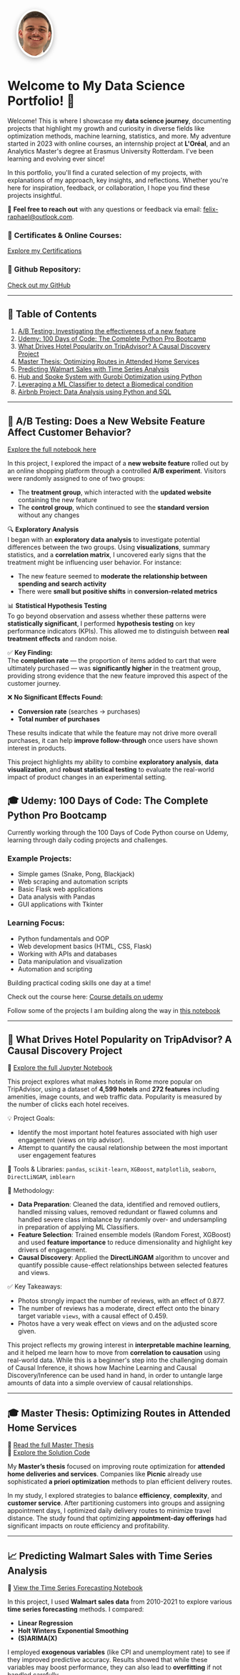 <!-- Header section with background and profile image -->
<div style="position: relative; height: 280px; background-image: url('html_files/ML_wallpaper.jpg'); background-size: cover; border-radius: 12px; margin-bottom: 20px;">

  <div style="position: absolute; bottom: -50px; left: 20px;">
    <img src="html_files/20250410_105955000_iOS.png" alt="Profile Image" width="75" height="100" style="border-radius: 50%; border: 4px solid white; box-shadow: 0px 4px 12px rgba(0,0,0,0.3);" />
  </div>
</div>

<br><br>

# **Welcome to My Data Science Portfolio!** 🎉

Welcome! This is where I showcase my **data science journey**, documenting projects that highlight my growth and curiosity in diverse fields like optimization methods, machine learning, statistics, and more. My adventure started in 2023 with online courses, an internship project at **L'Oréal**, and an Analytics Master's degree at Erasmus University Rotterdam. I've been learning and evolving ever since!

In this portfolio, you'll find a curated selection of my projects, with explanations of my approach, key insights, and reflections. Whether you're here for inspiration, feedback, or collaboration, I hope you find these projects insightful. 

💌 **Feel free to reach out** with any questions or feedback via email: [felix-raphael@outlook.com](mailto:felix-raphael@outlook.com).

### 🌟 **Certificates & Online Courses**:
[Explore my Certifications](html_files/index.html)

### 📂 **Github Repository**:  
[Check out my GitHub](https://github.com/FelixRaph/Data-Science-Portfolio)

---

## 📑 **Table of Contents**

1. [A/B Testing: Investigating the effectiveness of a new feature](#-a-b-testing-does-a-new-website-feature-affect-customer-behavior)
2. [Udemy: 100 Days of Code: The Complete Python Pro Bootcamp](#-udemy-100-days-of-code-the-complete-python-pro-bootcamp)
3. [What Drives Hotel Popularity on TripAdvisor? A Causal Discovery Project](#-what-drives-hotel-popularity-on-tripadvisor-a-causal-discovery-project)
4. [Master Thesis: Optimizing Routes in Attended Home Services](#-master-thesis-optimizing-routes-in-attended-home-services)
5. [Predicting Walmart Sales with Time Series Analysis](#-predicting-walmart-sales-with-time-series-analysis)
6. [Hub and Spoke System with Gurobi Optimization using Python](#-hub-and-spoke-system-with-gurobi-optimization-using-python)
7. [Leveraging a ML Classifier to detect a Biomedical condition](#-leveraging-a-ml-classifier-to-detect-a-biomedical-condition)
8. [Airbnb Project: Data Analysis using Python and SQL](#%EF%B8%8F-airbnb-project-data-analysis-using-python-and-sql)

---


## 🧪 **A/B Testing: Does a New Website Feature Affect Customer Behavior?**

[Explore the full notebook here](html_files/AB_Testing.html)

In this project, I explored the impact of a **new website feature** rolled out by an online shopping platform through a controlled **A/B experiment**. Visitors were randomly assigned to one of two groups:  
- The **treatment group**, which interacted with the **updated website** containing the new feature  
- The **control group**, which continued to see the **standard version** without any changes

🔍 **Exploratory Analysis**  
I began with an **exploratory data analysis** to investigate potential differences between the two groups. Using **visualizations**, summary statistics, and a **correlation matrix**, I uncovered early signs that the treatment might be influencing user behavior. For instance:
- The new feature seemed to **moderate the relationship between spending and search activity**
- There were **small but positive shifts** in **conversion-related metrics**

📊 **Statistical Hypothesis Testing**  
To go beyond observation and assess whether these patterns were **statistically significant**, I performed **hypothesis testing** on key performance indicators (KPIs). This allowed me to distinguish between **real treatment effects** and random noise.

✅ **Key Finding:**  
The **completion rate** — the proportion of items added to cart that were ultimately purchased — was **significantly higher** in the treatment group, providing strong evidence that the new feature improved this aspect of the customer journey.

❌ **No Significant Effects Found:**  
- **Conversion rate** (searches → purchases)  
- **Total number of purchases**

These results indicate that while the feature may not drive more overall purchases, it can help **improve follow-through** once users have shown interest in products.

This project highlights my ability to combine **exploratory analysis**, **data visualization**, and **robust statistical testing** to evaluate the real-world impact of product changes in an experimental setting.


## 🎓 **Udemy: 100 Days of Code: The Complete Python Pro Bootcamp**

Currently working through the 100 Days of Code Python course on Udemy, learning through daily coding projects and challenges.

### Example Projects:
- Simple games (Snake, Pong, Blackjack)
- Web scraping and automation scripts
- Basic Flask web applications
- Data analysis with Pandas
- GUI applications with Tkinter

### Learning Focus:
- Python fundamentals and OOP
- Web development basics (HTML, CSS, Flask)
- Working with APIs and databases
- Data manipulation and visualization
- Automation and scripting

Building practical coding skills one day at a time!

Check out the course here: [Course details on udemy](https://www.udemy.com/course/100-days-of-code/?couponCode=PLOYALTY0923)

Follow some of the projects I am building along the way in [this notebook](html_files/100DaysofCode_Projects.html)

---

## 🏨 **What Drives Hotel Popularity on TripAdvisor? A Causal Discovery Project**

🔗 [Explore the full Jupyter Notebook](html_files/TripAdvisor_CausalDiscovery_Notebook.html) 

This project explores what makes hotels in Rome more popular on TripAdvisor, using a dataset of **4,599 hotels** and **272 features** including amenities, image counts, and web traffic data. Popularity is measured by the number of clicks each hotel receives.

💡 Project Goals:
- Identify the most important hotel features associated with high user engagement (views on trip advisor).
- Attempt to quantify the causal relationship between the most important user engagement features 

🔧 Tools & Libraries:
`pandas`, `scikit-learn`, `XGBoost`, `matplotlib`, `seaborn`, `DirectLiNGAM`, `imblearn`

🧠 Methodology:
- **Data Preparation**: Cleaned the data, identified and removed outliers, handled missing values, removed redundant or flawed columns and handled severe class imbalance by randomly over- and undersampling in preparation of applying ML Classifiers.
- **Feature Selection**: Trained ensemble models (Random Forest, XGBoost) and used **feature importance** to reduce dimensionality and highlight key drivers of engagement.
- **Causal Discovery**: Applied the **DirectLiNGAM** algorithm to uncover and quantify possible cause-effect relationships between selected features and views.

✅ Key Takeaways:
- Photos strongly impact the number of reviews, with an effect of 0.877.
- The number of reviews has a moderate, direct effect onto the binary target variable `views`, with a causal effect of 0.459.
- Photos have a very weak effect on views and on the adjusted score given.

This project reflects my growing interest in **interpretable machine learning**, and it helped me learn how to move from **correlation to causation** using real-world data. While this is a beginner's step into the challenging domain of Causal Inference, it shows how Machine Learning and Causal Discovery/Inference can be used hand in hand, in order to untangle large amounts of data into a simple overview of causal relationships. 

---

## 🎓 **Master Thesis: Optimizing Routes in Attended Home Services** 

🔗 [Read the full Master Thesis](html_files/MasterThesis.html)  
🔗 [Explore the Solution Code](html_files/Solution_Code_stage2_final.py)

My **Master’s thesis** focused on improving route optimization for **attended home deliveries and services**. Companies like **Picnic** already use sophisticated **a priori optimization** methods to plan efficient delivery routes. 

In my study, I explored strategies to balance **efficiency**, **complexity**, and **customer service**. After partitioning customers into groups and assigning appointment days, I optimized daily delivery routes to minimize travel distance. The study found that optimizing **appointment-day offerings** had significant impacts on route efficiency and profitability.

---

## 📈 **Predicting Walmart Sales with Time Series Analysis** 

🔗 [View the Time Series Forecasting Notebook](html_files/Time_Series_Forecasting.html)

In this project, I used **Walmart sales data** from 2010-2021 to explore various **time series forecasting** methods. I compared:

- **Linear Regression**
- **Holt Winters Exponential Smoothing**
- **(S)ARIMA(X)**

I employed **exogenous variables** (like CPI and unemployment rate) to see if they improved predictive accuracy. Results showed that while these variables may boost performance, they can also lead to **overfitting** if not handled carefully.

Performance was measured using **RMSE** and **MAPE**, providing actionable insights into sales forecasting.

---

## 🚚 **Hub and Spoke System with Gurobi Optimization using Python** 

🔗 [Check out the notebook](html_files/Gurobi_Optimization_Model.html)

For this project, I worked on optimizing **delivery routes** using a **Hub and Spoke** system. By applying optimization techniques with the **Gurobi** solver, I identified the most efficient hub location for deliveries across India, minimizing travel distance and improving logistics. 

The dataset provided insights into **delivery patterns**, helping me propose the optimal location for a logistics hub in India, located in the **south-eastern region**, where shorter deliveries are more frequent.

---

## 🧬 **Leveraging a ML Classifier to detect a Biomedical condition** 

🔗 [Explore the ML Model Notebook](html_files/BioMed_Case_ML_Model_hmtlfile.html)

In this project, I used a **Kaggle dataset** to predict whether a patient has abnormal biomechanical patterns indicative of conditions like **Disk Hernia** or **Spondylolisthesis**. I compared three ML models: **KNN**, **Lasso**, and **Random Forest**.

I dealt with small sample sizes and class imbalances, and evaluated each model based on key performance metrics like **Sensitivity (True Positive Rate)** and **Specificity (True Negative Rate)**. Ultimately, the **Random Forest** performed best in identifying abnormal patients with a **89.47% Sensitivity**, meaning that the model was able to detect almost 9 out of 10 patients with abnormal patterns!

---

## 🏙️ **Airbnb Project: Data Analysis using Python and SQL** 

🔗 [Read the full report](Airbnb%20Project/Project%20Report.pdf)  
🔗 [Explore the SQL Queries](Airbnb%20Project/SQL%20queries.txt)  
🔗 [View the Python Data Cleaning Notebook](Airbnb%20Project/Data%20Cleaning.ipynb)

As part of my studies at **RSM**, I tackled a comprehensive analysis of Airbnb data to explore its impact on the city of Paris. The focus was on:

1. **Neighbourhood Listing Density**: Identifying areas with the most listings.
2. **Host Professionalization**: Understanding the relationship between host type and pricing.
3. **Host Type Characteristics**: Investigating how different host types influence the pricing strategies and listing types.

I used Python for data cleaning and preparation, then transitioned to SQL for database management and further analysis. My findings highlight important socio-economic considerations, including the impact of gentrification.

---

I hope you enjoy exploring these projects and insights! Stay tuned for more exciting additions in the future. 🚀
